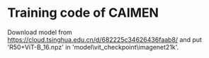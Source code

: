 # Training code of CAIMEN
Download model from https://cloud.tsinghua.edu.cn/d/682225c34626436faab8/ and put 'R50+ViT-B_16.npz' in 'model\vit_checkpoint\imagenet21k'.
